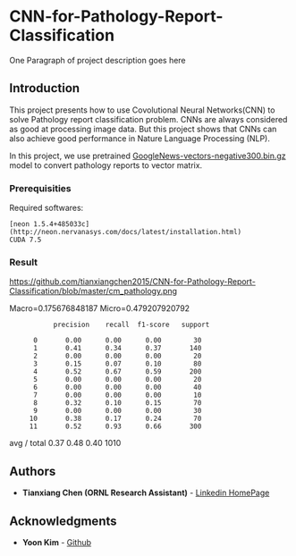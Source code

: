 # CNN-for-Pathology-Report-Classification

One Paragraph of project description goes here

## Introduction

This project presents how to use Covolutional Neural Networks(CNN) to solve Pathology report classification problem. CNNs are always considered as good at processing image data. But this project shows that CNNs can also achieve good performance in Nature Language Processing (NLP). 

In this project, we use pretrained [GoogleNews-vectors-negative300.bin.gz](https://drive.google.com/file/d/0B7XkCwpI5KDYNlNUTTlSS21pQmM/edit) model to convert pathology reports to vector matrix.

### Prerequisities

Required softwares:
```
[neon 1.5.4+485033c](http://neon.nervanasys.com/docs/latest/installation.html)
CUDA 7.5
```
### Result
https://github.com/tianxiangchen2015/CNN-for-Pathology-Report-Classification/blob/master/cm_pathology.png

Macro=0.175676848187
Micro=0.479207920792

               precision    recall  f1-score   support

          0       0.00      0.00      0.00        30
          1       0.41      0.34      0.37       140
          2       0.00      0.00      0.00        20
          3       0.15      0.07      0.10        80
          4       0.52      0.67      0.59       200
          5       0.00      0.00      0.00        20
          6       0.00      0.00      0.00        40
          7       0.00      0.00      0.00        10
          8       0.32      0.10      0.15        70
          9       0.00      0.00      0.00        30
         10       0.38      0.17      0.24        70
         11       0.52      0.93      0.66       300

avg / total       0.37      0.48      0.40      1010

## Authors

* **Tianxiang Chen (ORNL Research Assistant)** - [Linkedin HomePage](https://www.linkedin.com/in/tianxiang-chen-946543114?trk=nav_responsive_tab_profile)


## Acknowledgments

* **Yoon Kim** - [Github](https://github.com/yoonkim/CNN_sentence)
    
